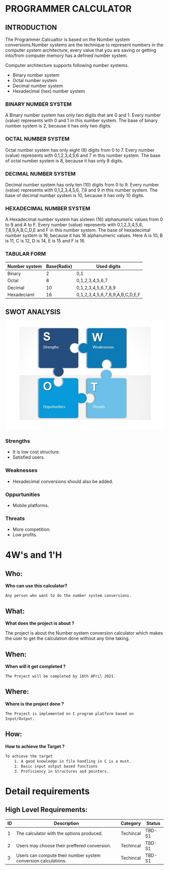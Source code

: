   # PROGRAMMER CALCULATOR
  
  ## INTRODUCTION
  
The Programmer Calcualtor is based on the Number system conversions.Number systems are the technique to represent numbers in the computer system architecture, 
every value that you are saving or getting into/from computer memory has a defined number 
system.
   
Computer architecture supports following number systems.
* Binary number system
* Octal number system
* Decimal number system
* Hexadecimal (hex) number system
   
### BINARY NUMBER SYSTEM

A Binary number system has only two digits that are 0 and 1. Every number (value) represents 
with 0 and 1 in this number system. The base of binary number system is 2, because it has only 
two digits.

### OCTAL NUMBER SYSTEM

Octal number system has only eight (8) digits from 0 to 7. Every number (value) represents with 
0,1,2,3,4,5,6 and 7 in this number system. The base of octal number system is 8, because it has 
only 8 digits.

### DECIMAL NUMBER SYSTEM

Decimal number system has only ten (10) digits from 0 to 9. Every number (value) represents 
with 0,1,2,3,4,5,6, 7,8 and 9 in this number system. The base of decimal number system is 10, 
because it has only 10 digits.

### HEXADECIMAL NUMBER SYSTEM

A Hexadecimal number system has sixteen (16) alphanumeric values from 0 to 9 and A to F. 
Every number (value) represents with 0,1,2,3,4,5,6, 7,8,9,A,B,C,D,E and F in this number 
system. The base of hexadecimal number system is 16, because it has 16 alphanumeric values. 
Here A is 10, B is 11, C is 12, D is 14, E is 15 and F is 16.

### TABULAR FORM

|Number system|Base(Radix)|Used digits|
|-------------|-----------|-----------|
|Binary|2|0,1|
|Octal|8|0,1,2,3,4,5,6,7|
|Decimal|10|0,1,2,3,4,5,6,7,8,9|
|Hexadeciaml|16|0,1,2,3,4,5,6,7,8,9,A,B,C,D,E,F|

## SWOT ANALYSIS
![swotanalysis](3.png)

### Strengths
* It is low cost structure.
* Satisfied users.
### Weaknesses
* Hexadecimal conversions should also be added.
### Oppurtunities
* Mobile platforms.
### Threats
* More competition.
* Low profits.

# 4W&#39;s and 1&#39;H

## Who:
**Who can use this calculator?**

    Any person who want to do the number system conversions.
     
## What:
**What does the project is about ?**

 The project is about the Number system conversion calculator which makes the user to get the calculation done without any time taking.  

## When:
**When will it get completed ?**

    The Project will be completed by 16th APril 2021.

## Where:
**Where is the project done ?**

    The Project is implemented on C program platform based on Input/Output.

## How:
**How to achieve the Target ?**

    To achieve the target
        1. A good knowledge in file handling in C is a must.
        2. Basic input output based functions
        3. Proficiency in Structures and pointers.


# Detail requirements
## High Level Requirements: 
| ID | Description | Category | Status | 
| ----- | ----- | ------- | ---------|
| 1 | The calculator with the options produced. | Techincal | TBD-S1 | 
| 2 | Users may choose their preffered conversion.| Techincal | TBD-S1 |
| 3 | Users can compute their number system conversion calculations. | Techincal | TBD-S1 |


